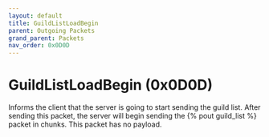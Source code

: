 ```yaml
---
layout: default
title: GuildListLoadBegin
parent: Outgoing Packets
grand_parent: Packets
nav_order: 0x0D0D
---
```


# GuildListLoadBegin (0x0D0D)

Informs the client that the server is going to start sending the guild list. After sending this packet, the server will begin sending the {% pout guild_list %} packet in chunks. This packet has no payload.
